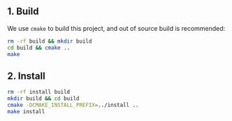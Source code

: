 ## 1. Build

We use `cmake` to build this project, and out of source build is recommended:

```sh
rm -rf build && mkdir build
cd build && cmake ..
make
```

## 2. Install

```sh
rm -rf install build
mkdir build && cd build
cmake -DCMAKE_INSTALL_PREFIX=../install ..
make install
```
